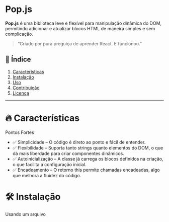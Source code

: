 # Pop.js

**Pop.js** é uma biblioteca leve e flexível para manipulação dinâmica do DOM, permitindo adicionar e atualizar blocos HTML de maneira simples e sem complicação.

> “Criado por pura preguiça de aprender React. E funcionou.”

## 📜 Índice

1. [Características](#-características)
2. [Instalação](#-instalação)
3. [Uso](#-uso)
4. [Contribuição](#-contribuição)
5. [Licença](#-licença)

---
# 🔥 Características
 Pontos Fortes

- ✅ Simplicidade – O código é direto ao ponto e fácil de entender.
- ✅ Flexibilidade – Suporta tanto strings quanto elementos do DOM, o que dá mais liberdade para criar componentes dinâmicos.
- ✅ Autoinicialização – A classe já carrega os blocos definidos na criação, o que facilita a configuração inicial.
- ✅ Encadeamento – O retorno this permite chamadas encadeadas, algo que melhora a fluidez do código.

# 🛠 Instalação

Usando um arquivo <script>:

Inclua o arquivo pop.js no seu projeto.

`<script src="pop.js"></script>`

Ou, se preferir, use um módulo ES6:

`import Pop from './pop.js';`

## 🚀 Uso


```javascript
// Definindo os blocos de conteúdo com funções que geram conteúdo dinâmico.
const pop = new Pop({
  'bloco1': () => 'Conteúdo do Bloco 1',
  'bloco2': () => 'Conteúdo do Bloco 2',
  '$blocoEspecial': () => '<strong>Conteúdo Especial com HTML</strong>'
});


// Inicializando e mostrando os blocos no DOM.
pop.init(['bloco1', 'bloco2']);

// Atualizando um bloco específico no DOM.
pop.show(['bloco1']);

// Recuperando o conteúdo de um bloco específico.
const conteudoBloco1 = pop.id('bloco1');
console.log(conteudoBloco1); // 'Conteúdo do Bloco 1'
```
### Métodos

`constructor(blocos = {}, opens = [])`

O construtor da classe recebe dois parâmetros:

**blocos** (opcional): Um objeto que mapeia chaves para funções que retornam o conteúdo do bloco. Exemplo:
```
{
  'bloco1': () => 'Conteúdo do Bloco 1',
  'bloco2': () => 'Conteúdo do Bloco 2'
}
```
**opens** (opcional): Um array de chaves de blocos a serem inicializados no DOM. Se não for fornecido, será nenhum bloco será inicializado. Caso seja passado como 'initPop', todos os blocos serão automaticamente inicializados.


#### Exemplo:

`const pop = new Pop(blocos, ['bloco1']);`

#### 2. init(blocos = [], { text = '', data=null} = {})

Este método inicializa e insere os blocos especificados no DOM. Caso o bloco ainda não tenha sido inserido, ele será criado.

**blocos**: Um array com as chaves dos blocos a serem inicializados.

**text** (opcional): Texto que pode ser usado para o conteúdo do bloco, caso você precise de uma forma rápida de atualizar o texto de um bloco sem precisa de uma variável 

**data** : permite enviar dados para os blocos

#### Exemplo:

`pop.init(['bloco1'], {text = 'meu texto', dado=[1,3]]);``

#### 3. id(bloco)

Este método permite acessar o conteúdo de um bloco específico.

Se bloco for uma chave simples (string), o método retorna o conteúdo gerado pela função associada.

Se bloco for um array[chave, funcao], o método id tenta combinar o conteúdo da chaves com o que a função gerar, retornando o resultado concatenado.


#### Exemplo:

```
const conteudo = pop.id('bloco1');
console.log(conteudo); // 'Conteúdo do Bloco 1
```

4. show(blocos = [])

O método show atualiza o conteúdo dos blocos existentes no DOM. Se um bloco não existir, ele será inicializado.

blocos: Um array com as chaves dos blocos que precisam ser atualizados. Se não for fornecido, todos os blocos definidos inicialmente serão atualizados.


#### Exemplo:

``pop.show(['bloco1']); // Atualiza o bloco1 no DOM``

5. animar

O método animar é capaz de criar animação simples de forma rápida 

bloco: o bloco em que se pretende animar

config: configurações da animação
```
/*
{
  type: "rotate", // Tipo de animação (rotate, scale, fade, slide, bounce)
  duration: 500, // Duração da animação (em ms)
  easing: "ease-in-out", // Função de timing (opcional)
  repeat: true, // Repetir a animação (opcional)
  delay: 0, // Atraso antes de começar a animação (em ms, opcional)
  direction: 40, // Valor específico da animação (pode ser -34, 1.2, etc, dependendo do tipo)
}*/
```

6. mover(bloco, config={})

O método mover é capaz de mover um elemento de forma razoavelmente complexa

bloco: o bloco em que se pretende mover

config: configurações da movimentação

#### exemplo

```
pop.mover('box', {
gravidade: { y: 0, ay: 2, delay: 30, },
vento: { x: 0, ax: 2, delay: 30, maxX:320},

});
```

7. evento(seletor, typeEvento, funcao)

seletor: elemento que receberam o evento

typeEvento: tipo do eventoeve(ex:click)

funcao: função Callback, que será executada quando o evento acionar

#### exemplo

```
pop.evento('#butao','click',() => {console.log('hello Word')})
```

8. remover(bloco)

O método remover, retirar um elemento do DOM

bloco: elementoe que se pretende remover


Detalhamento do Funcionamento

Criação de Elementos no DOM

Quando um bloco é inicializado, o método init cria um div com o id correspondente à chave do bloco. O conteúdo do bloco é inserido como o conteúdo HTML do elemento.

Se o conteúdo do bloco for um elemento HTML, ele será adicionado diretamente.

Caso contrário, o conteúdo será tratado como uma string e inserido diretamente no innerHTML(ou processada em casos especiais ).


### Blocos com Chaves Especiais ($)

Blocos com o símbolo $ não são tratados como HTML. Em vez disso, o conteúdo dessas chaves é um referenciador ou cronador. Ou seja, o bloco referenciado será usado para referenciar o conteúdo de outro bloco, como uma espécie de "atalho" ou função.

Exemplo:

Se tivermos o bloco:

```
card:() => `bom dia`,
$blocoReferenciado: () => 'card'
```
Ao inicializar $blocoReferenciado, o conteúdo será o do bloco associada a ele.

Se a chave começar com $, a classe irá buscar a função associada à chave e usá-la como uma referência para gerar o conteúdo ou cronar um outro bloco.

Caso 1: Bloco especial com função
```
math:() => `<h1>cálculo matemático</h1>`,
$blocoFuncao: () => ['math', ()=> Math.random() > 0.5 ? 'Sim' : 'Não'] // ['card',funcaoAnonima]
```
`// <h1>cálculo matemático</h1>Sim`
Isso fará com que cada vez que o bloco seja acessado, ele execute a função que retorna um valor dinâmico. e depois concatena com o bloco referenciado

Manipulação de Conteúdo Dinâmico

Se o conteúdo de um bloco for alterado, o método show irá atualizar o bloco no DOM com o novo conteúdo. Caso o bloco ainda não tenha sido inserido, ele será inicializado automaticamente.

Exemplo
```
<script src="pop.js"></script>
<script>
  const pop = new Pop({
    header: () => '<h1>Bem-vindo ao Pop.js!</h1>',
    content: () => '<p>Isso é um exemplo de uso.</p>',
  }, ['header']);

  // Atualizar o conteúdo depois de 3 segundos
  setTimeout(() => pop.show(['content']), 3000);
</script>
```
## 🧑‍💻 Contribuição

Se você quiser contribuir com o Pop.js, faça um fork deste repositório, faça suas alterações e envie um pull request. Fique à vontade para sugerir melhorias, novos métodos ou até funcionalidades incríveis que você acha que o Pop.js deveria ter!

## 📄 Licença

Este projeto é licenciado sob a MIT License – veja o arquivo LICENSE para mais detalhes.


---


## 🍿 Por que "Pop"?

O nome "Pop" reflete algo leve, dinâmico e rápido, assim como a biblioteca. É uma forma simples e rápida de gerenciar blocos de conteúdo no seu site.

---

Boa sorte com o Pop! 😎
